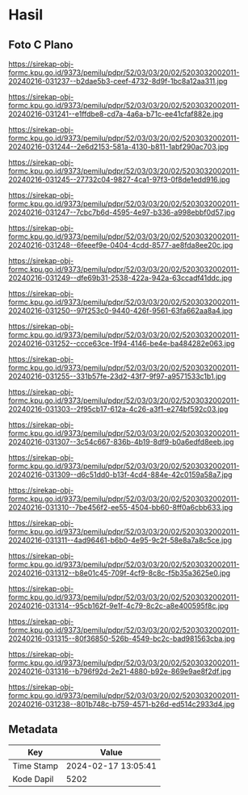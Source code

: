 # Hasil

## Foto C Plano

https://sirekap-obj-formc.kpu.go.id/9373/pemilu/pdpr/52/03/03/20/02/5203032002011-20240216-031237--b2dae5b3-ceef-4732-8d9f-1bc8a12aa311.jpg

https://sirekap-obj-formc.kpu.go.id/9373/pemilu/pdpr/52/03/03/20/02/5203032002011-20240216-031241--e1ffdbe8-cd7a-4a6a-b71c-ee41cfaf882e.jpg

https://sirekap-obj-formc.kpu.go.id/9373/pemilu/pdpr/52/03/03/20/02/5203032002011-20240216-031244--2e6d2153-581a-4130-b811-1abf290ac703.jpg

https://sirekap-obj-formc.kpu.go.id/9373/pemilu/pdpr/52/03/03/20/02/5203032002011-20240216-031245--27732c04-9827-4ca1-97f3-0f8de1edd916.jpg

https://sirekap-obj-formc.kpu.go.id/9373/pemilu/pdpr/52/03/03/20/02/5203032002011-20240216-031247--7cbc7b6d-4595-4e97-b336-a998ebbf0d57.jpg

https://sirekap-obj-formc.kpu.go.id/9373/pemilu/pdpr/52/03/03/20/02/5203032002011-20240216-031248--6feeef9e-0404-4cdd-8577-ae8fda8ee20c.jpg

https://sirekap-obj-formc.kpu.go.id/9373/pemilu/pdpr/52/03/03/20/02/5203032002011-20240216-031249--dfe69b31-2538-422a-942a-63ccadf41ddc.jpg

https://sirekap-obj-formc.kpu.go.id/9373/pemilu/pdpr/52/03/03/20/02/5203032002011-20240216-031250--97f253c0-9440-426f-9561-63fa662aa8a4.jpg

https://sirekap-obj-formc.kpu.go.id/9373/pemilu/pdpr/52/03/03/20/02/5203032002011-20240216-031252--ccce63ce-1f94-4146-be4e-ba484282e063.jpg

https://sirekap-obj-formc.kpu.go.id/9373/pemilu/pdpr/52/03/03/20/02/5203032002011-20240216-031255--331b57fe-23d2-43f7-9f97-a9571533c1b1.jpg

https://sirekap-obj-formc.kpu.go.id/9373/pemilu/pdpr/52/03/03/20/02/5203032002011-20240216-031303--2f95cb17-612a-4c26-a3f1-e274bf592c03.jpg

https://sirekap-obj-formc.kpu.go.id/9373/pemilu/pdpr/52/03/03/20/02/5203032002011-20240216-031307--3c54c667-836b-4b19-8df9-b0a6edfd8eeb.jpg

https://sirekap-obj-formc.kpu.go.id/9373/pemilu/pdpr/52/03/03/20/02/5203032002011-20240216-031309--d6c51dd0-b13f-4cd4-884e-42c0159a58a7.jpg

https://sirekap-obj-formc.kpu.go.id/9373/pemilu/pdpr/52/03/03/20/02/5203032002011-20240216-031310--7be456f2-ee55-4504-bb60-8ff0a6cbb633.jpg

https://sirekap-obj-formc.kpu.go.id/9373/pemilu/pdpr/52/03/03/20/02/5203032002011-20240216-031311--4ad96461-b6b0-4e95-9c2f-58e8a7a8c5ce.jpg

https://sirekap-obj-formc.kpu.go.id/9373/pemilu/pdpr/52/03/03/20/02/5203032002011-20240216-031312--b8e01c45-709f-4cf9-8c8c-f5b35a3625e0.jpg

https://sirekap-obj-formc.kpu.go.id/9373/pemilu/pdpr/52/03/03/20/02/5203032002011-20240216-031314--95cb162f-9e1f-4c79-8c2c-a8e400595f8c.jpg

https://sirekap-obj-formc.kpu.go.id/9373/pemilu/pdpr/52/03/03/20/02/5203032002011-20240216-031315--80f36850-526b-4549-bc2c-bad981563cba.jpg

https://sirekap-obj-formc.kpu.go.id/9373/pemilu/pdpr/52/03/03/20/02/5203032002011-20240216-031316--b796f92d-2e21-4880-b92e-869e9ae8f2df.jpg

https://sirekap-obj-formc.kpu.go.id/9373/pemilu/pdpr/52/03/03/20/02/5203032002011-20240216-031238--801b748c-b759-4571-b26d-ed514c2933d4.jpg


## Metadata

| Key        | Value               |
| ---------- | ------------------- |
| Time Stamp | 2024-02-17 13:05:41 |
| Kode Dapil | 5202                |



